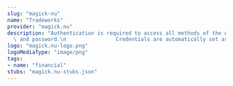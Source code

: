 ```yaml
---
slug: "magick-nu"
name: "Tradeworks"
provider: "magick.nu"
description: "Authentication is required to access all methods of the API. Enter username\
  \ and password.\n                Credentials are automatically set as you type."
logo: "magick.nu-logo.png"
logoMediaType: "image/png"
tags:
- name: "financial"
stubs: "magick.nu-stubs.json"
---
```

